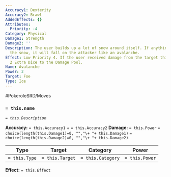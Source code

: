 ```yaml
---
Accuracy1: Dexterity
Accuracy2: Brawl
AddedEffects: {}
Attributes:
  Priority: -4
Category: Physical
Damage1: Strength
Damage2: ''
Description: The user builds up a lot of snow around itself. If anything disturbs
  the snow, it will fall on the attacker like an avalanche.
Effect: Low Priority 4. If the user received damage from the target this Round, Add
  2 Extra Dice to the Damage Pool.
Name: Avalanche
Power: 2
Target: Foe
Type: Ice
---
```


#PokeroleSRD/Moves

### `= this.name`
*`= this.Description`*

**Accuracy:** `= this.Accuracy1` + `= this.Accuracy2`
**Damage:** `= this.Power` `= choice(length(this.Damage1)=0, "","\+ "+ this.Damage1)` `= choice(length(this.Damage2)=0, "","\+ "+ this.Damage2)`

| Type          | Target          | Category          | Power          |
| ------------- | --------------- | ----------------  | -------------- |
| `= this.Type` | `= this.Target` | `= this.Category` | `= this.Power` | 

**Effect:** `= this.Effect`